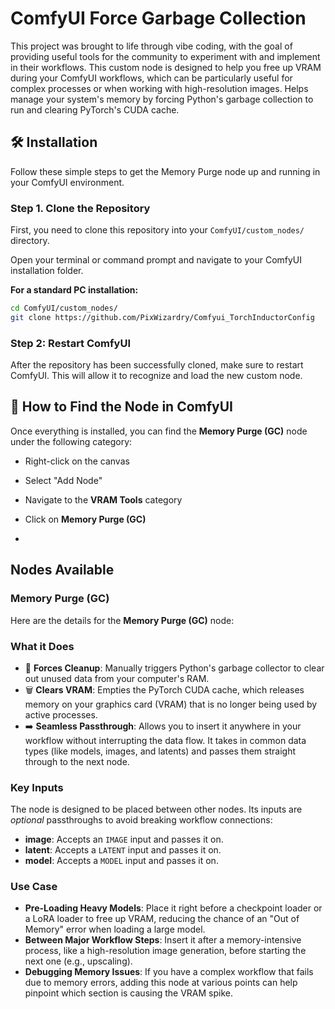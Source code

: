 # ComfyUI Force Garbage Collection

This project was brought to life through vibe coding, with the goal of providing useful tools for the community to experiment with and implement in their workflows. This custom node is designed to help you free up VRAM during your ComfyUI workflows, which can be particularly useful for complex processes or when working with high-resolution images. Helps manage your system's memory by forcing Python's garbage collection to run and clearing PyTorch's CUDA cache.

## 🛠️ Installation

Follow these simple steps to get the Memory Purge node up and running in your ComfyUI environment.

### Step 1. Clone the Repository

First, you need to clone this repository into your `ComfyUI/custom_nodes/` directory.

Open your terminal or command prompt and navigate to your ComfyUI installation folder.

**For a standard PC installation:**
```bash
cd ComfyUI/custom_nodes/
git clone https://github.com/PixWizardry/Comfyui_TorchInductorConfig
```

### Step 2: Restart ComfyUI

After the repository has been successfully cloned, make sure to restart ComfyUI. This will allow it to recognize and load the new custom node.

## 🔎 How to Find the Node in ComfyUI

Once everything is installed, you can find the **Memory Purge (GC)** node under the following category:

*   Right-click on the canvas
*   Select "Add Node"
*   Navigate to the **VRAM Tools** category
*   Click on **Memory Purge (GC)**

*   
##  Nodes Available

### Memory Purge (GC)
Here are the details for the **Memory Purge (GC)** node:

### What it Does
*   🧹 **Forces Cleanup**: Manually triggers Python's garbage collector to clear out unused data from your computer's RAM.
*   🗑️ **Clears VRAM**: Empties the PyTorch CUDA cache, which releases memory on your graphics card (VRAM) that is no longer being used by active processes.
*   ➡️ **Seamless Passthrough**: Allows you to insert it anywhere in your workflow without interrupting the data flow. It takes in common data types (like models, images, and latents) and passes them straight through to the next node.

### Key Inputs
The node is designed to be placed between other nodes. Its inputs are *optional* passthroughs to avoid breaking workflow connections:
*   **image**: Accepts an `IMAGE` input and passes it on.
*   **latent**: Accepts a `LATENT` input and passes it on.
*   **model**: Accepts a `MODEL` input and passes it on.

### Use Case
*   **Pre-Loading Heavy Models**: Place it right before a checkpoint loader or a LoRA loader to free up VRAM, reducing the chance of an "Out of Memory" error when loading a large model.
*   **Between Major Workflow Steps**: Insert it after a memory-intensive process, like a high-resolution image generation, before starting the next one (e.g., upscaling).
*   **Debugging Memory Issues**: If you have a complex workflow that fails due to memory errors, adding this node at various points can help pinpoint which section is causing the VRAM spike.
